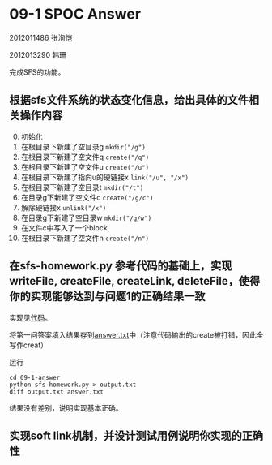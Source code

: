 # 09-1 SPOC Answer

2012011486 张洵恺

2012013290 韩珊

完成SFS的功能。

## 根据sfs文件系统的状态变化信息，给出具体的文件相关操作内容

0. 初始化
1. 在根目录下新建了空目录g `mkdir("/g")`
2. 在根目录下新建了空文件q `create("/q")`
3. 在根目录下新建了空文件u `create("/u")`
4. 在根目录下新建了指向u的硬链接x `link("/u", "/x")`
5. 在根目录下新建了空目录t `mkdir("/t")`
6. 在目录g下新建了空文件c `create("/g/c")`
7. 解除硬链接x `unlink("/x")`
8. 在目录g下新建了空目录w `mkdir("/g/w")`
9. 在文件c中写入了一个block
10. 在根目录下新建了空文件n `create("/n")`

## 在sfs-homework.py 参考代码的基础上，实现 writeFile, createFile, createLink, deleteFile，使得你的实现能够达到与问题1的正确结果一致

实现见[代码](09-1-answer/sfs-homework.py)。

将第一问答案填入结果存到[answer.txt](09-1-answer/answer.txt)中（注意代码输出的create被打错，因此全写作creat）

运行

```
cd 09-1-answer
python sfs-homework.py > output.txt
diff output.txt answer.txt
```

结果没有差别，说明实现基本正确。

## 实现soft link机制，并设计测试用例说明你实现的正确性


